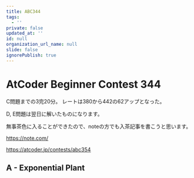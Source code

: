 ```yaml
---
title: ABC344
tags:
  - ''
private: false
updated_at: ''
id: null
organization_url_name: null
slide: false
ignorePublish: true
---
```

# AtCoder Beginner Contest 344
C問題までの3完20分。
レートは380から442の62アップとなった。

D, E問題は翌日に解いたものになります。

無事茶色に入ることができたので、noteの方でも入茶記事を書こうと思います。

https://note.com/

https://atcoder.jp/contests/abc354

## A - Exponential Plant